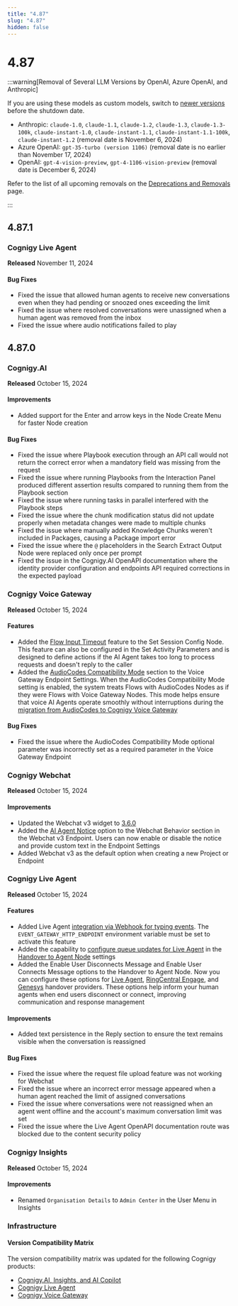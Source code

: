 ```yaml
---
title: "4.87"
slug: "4.87"
hidden: false
---
```


# 4.87

:::warning[Removal of Several LLM Versions by OpenAI, Azure OpenAI, and Anthropic]

  If you are using these models as custom models, switch to [newer versions](../ai/empower/llms/model-support-by-feature.md) before the shutdown date.

  - Anthropic: `claude-1.0`, `claude-1.1`, `claude-1.2`, `claude-1.3`, `claude-1.3-100k`, `claude-instant-1.0`, `claude-instant-1.1`, `claude-instant-1.1-100k`, `claude-instant-1.2`	(removal date is November 6, 2024)<br />
  - Azure OpenAI: `gpt-35-turbo (version 1106)` (removal date is no earlier than November 17, 2024)<br />
  - OpenAI: `gpt-4-vision-preview`, `gpt-4-1106-vision-preview` (removal date is December 6, 2024)

  Refer to the list of all upcoming removals on the [Deprecations and Removals](deprecations-and-removals.md) page.

:::


## 4.87.1

### Cognigy Live Agent

**Released** November 11, 2024

#### Bug Fixes

- Fixed the issue that allowed human agents to receive new conversations even when they had pending or snoozed ones exceeding the limit
- Fixed the issue where resolved conversations were unassigned when a human agent was removed from the inbox
- Fixed the issue where audio notifications failed to play

## 4.87.0

### Cognigy.AI

**Released** October 15, 2024

#### Improvements

- Added support for the Enter and arrow keys in the Node Create Menu for faster Node creation

#### Bug Fixes

- Fixed the issue where Playbook execution through an API call would not return the correct error when a mandatory field was missing from the request
- Fixed the issue where running Playbooks from the Interaction Panel produced different assertion results compared to running them from the Playbook section
- Fixed the issue where running tasks in parallel interfered with the Playbook steps
- Fixed the issue where the chunk modification status did not update properly when metadata changes were made to multiple chunks
- Fixed the issue where manually added Knowledge Chunks weren't included in Packages, causing a Package import error
- Fixed the issue where the `@` placeholders in the Search Extract Output Node were replaced only once per prompt
- Fixed the issue in the Cognigy.AI OpenAPI documentation where the identity provider configuration and endpoints API required corrections in the expected payload

### Cognigy Voice Gateway

**Released** October 15, 2024

#### Features

- Added the [Flow Input Timeout](../ai/build/node-reference/voice/voice-gateway/parameter-details.md) feature to the Set Session Config Node. This feature can also be configured in the Set Activity Parameters and is designed to define actions if the AI Agent takes too long to process requests and doesn't reply to the caller
- Added the [AudioCodes Compatibility Mode](../ai/deploy/endpoint-reference/voice-gateway.md#audiocodes-compatibility-mode) section to the Voice Gateway Endpoint Settings. When the AudioCodes Compatibility Mode setting is enabled, the system treats Flows with AudioCodes Nodes as if they were Flows with Voice Gateway Nodes.
  This mode helps ensure that voice AI Agents operate smoothly without interruptions during the [migration from AudioCodes to Cognigy Voice Gateway](../voice-gateway/migrate-from-ac-to-vg.md)

#### Bug Fixes

- Fixed the issue where the AudioCodes Compatibility Mode optional parameter was incorrectly set as a required parameter in the Voice Gateway Endpoint

### Cognigy Webchat

**Released** October 15, 2024

#### Improvements

- Updated the Webchat v3 widget to [3.6.0](https://github.com/Cognigy/Webchat/releases/tag/v3.6.0)
- Added the [AI Agent Notice](../webchat/v3/configuration.md#webchat-behavior) option to the Webchat Behavior section in the Webchat v3 Endpoint. Users can now enable or disable the notice and provide custom text in the Endpoint Settings
- Added Webchat v3 as the default option when creating a new Project or Endpoint

### Cognigy Live Agent

**Released** October 15, 2024

#### Features

- Added Live Agent [integration via Webhook for typing events](../live-agent/conversation/send-reply.md#track-human-agent-typing-events). The `EVENT_GATEWAY_HTTP_ENDPOINT` environment variable must be set to activate this feature
- Added the capability to [configure queue updates for Live Agent](../live-agent/conversation/conversation-queue/real-time-queue-notifications.md) in the [Handover to Agent Node](../ai/build/node-reference/service/handover-to-agent.md) settings
- Added the Enable User Disconnects Message and Enable User Connects Message options to the Handover to Agent Node. Now you can configure these options for [Live Agent](../ai/build/node-reference/service/handover-to-agent.md), [RingCentral Engage](../ai/build/node-reference/service/handover-to-agent.md), and [Genesys](../ai/build/node-reference/service/handover-to-agent.md) handover providers. These options help inform your human agents when end users disconnect or connect, improving communication and response management

#### Improvements

- Added text persistence in the Reply section to ensure the text remains visible when the conversation is reassigned

#### Bug Fixes

- Fixed the issue where the request file upload feature was not working for Webchat
- Fixed the issue where an incorrect error message appeared when a human agent reached the limit of assigned conversations
- Fixed the issue where conversations were not reassigned when an agent went offline and the account's maximum conversation limit was set
- Fixed the issue where the Live Agent OpenAPI documentation route was blocked due to the content security policy

### Cognigy Insights

**Released** October 15, 2024

#### Improvements

- Renamed `Organisation Details` to `Admin Center` in the User Menu in Insights

### Infrastructure

#### Version Compatibility Matrix

The version compatibility matrix was updated for the following Cognigy products:

- [Cognigy.AI, Insights, and AI Copilot](../ai/installation/version-compatibility-matrix.md)
- [Cognigy Live Agent](../live-agent/installation/deployment/version-compatibility-matrix.md)
- [Cognigy Voice Gateway](../voice-gateway/installation/version-compatibility-matrix.md)